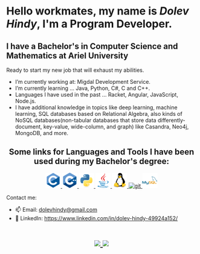 
# Hello workmates, my name is *Dolev Hindy*, I'm a Program Developer.
## I have a Bachelor's in Computer Science and Mathematics at Ariel University 
Ready to start my new job that will exhaust my abilities.
- I’m currently working at: Migdal Development Service.
- I’m currently learning ... Java, Python,  C#, C and C++.
- Languages I have used in the past ... Racket, Angular, JavaScript, Node.js.
- I have additional knowledge in topics like deep learning, machine learning, SQL databases based on Relational Algebra,
also kinds of NoSQL databases(non-tabular databases that store data differently-document, key-value, wide-column, and graph) like Casandra, Neo4j, MongoDB, and more.

<h2 align="center">Some links for Languages and Tools I have been used during my Bachelor's degree:</h2>
<p align="center"> <a href="https://www.cprogramming.com/" target="_blank"> <img src="https://raw.githubusercontent.com/devicons/devicon/master/icons/c/c-original.svg" alt="c" width="40" height="40"/> </a> <a href="https://www.w3schools.com/cpp/" target="_blank"> <img src="https://raw.githubusercontent.com/devicons/devicon/master/icons/cplusplus/cplusplus-original.svg" alt="cplusplus" width="40" height="40"/> </a> <a href="https://www.python.org" target="_blank"> <img src="https://raw.githubusercontent.com/devicons/devicon/master/icons/python/python-original.svg" alt="python" width="40" height="40"/> </a> <a href="https://www.java.com" target="_blank"> <img src="https://raw.githubusercontent.com/devicons/devicon/master/icons/java/java-original.svg" alt="java" width="40" height="40"/> </a> <a href="https://www.linux.org/" target="_blank"> <img src="https://raw.githubusercontent.com/devicons/devicon/master/icons/linux/linux-original.svg" alt="linux" width="40" height="40"/> </a> <a href="https://git-scm.com/" target="_blank"> <img src="https://www.vectorlogo.zone/logos/git-scm/git-scm-icon.svg" alt="git" width="40" height="40"/> </a> <a href="https://www.mysql.com/" target="_blank"> <img src="https://raw.githubusercontent.com/devicons/devicon/master/icons/mysql/mysql-original-wordmark.svg" alt="mysql" width="40" height="40"/> </a> </p>



Contact me:
- 📫 Email: dolevhindy@gmail.com
- 💬 LinkedIn: https://www.linkedin.com/in/dolev-hindy-49924a152/


<h1 align="center"><a href="https://github.com/anuraghazra/convoychat" style="text-align:center">
  <img align="center" src="https://github-readme-stats.vercel.app/api?username=dolev&show_icons=true&theme=tokyonight&layout=compact&line_height=20" />
</a>

<a href="https://github.com/anuraghazra/github-readme-stats">
  <img align="center" src="https://github-readme-stats.vercel.app/api/top-langs/?username=dolev&theme=slateorange&layout=compact" />
</a></h1>


